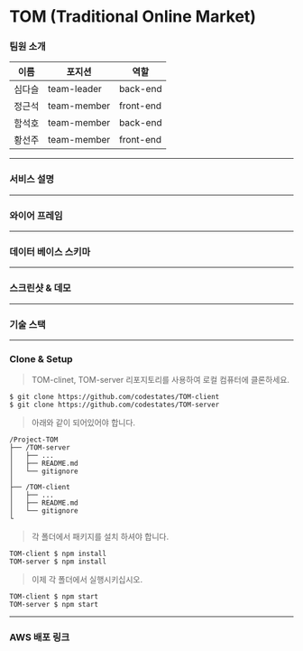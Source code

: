 

# TOM (Traditional Online Market)

### 팀원 소개
  
|이름|포지션|역할|
|----|----|-------|
|심다슬|team-leader|back-end|
|정근석|team-member|front-end|
|함석호|team-member|back-end|
|황선주|team-member|front-end|

---
### 서비스 설명

---   
### 와이어 프레임

---
### 데이터 베이스 스키마  

---  
### 스크린샷 & 데모

---  
### 기술 스택


---
### Clone & Setup

> TOM-clinet, TOM-server 리포지토리를 사용하여 로컬 컴퓨터에 클론하세요.

```shell
$ git clone https://github.com/codestates/TOM-client
$ git clone https://github.com/codestates/TOM-server
```

> 아래와 같이 되어있어야 합니다.

```
/Project-TOM
├── /TOM-server
│   ├── ...        
│   ├── README.md   
│   └── gitignore   
│
├── /TOM-client
│   ├── ...         
│   ├── README.md    
│   └── gitignore 
└
```
> 각 폴더에서 패키지를 설치 하셔야 합니다.

```shell
TOM-client $ npm install
TOM-server $ npm install
```

> 이제 각 폴더에서 실행시키십시오.

```shell
TOM-client $ npm start
TOM-server $ npm start
```

---
### AWS 배포 링크
